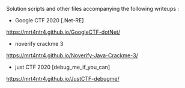 Solution scripts and other files accompanying the following writeups :

- Google CTF 2020 [.Net-RE]

https://mrt4ntr4.github.io/GoogleCTF-dotNet/

- noverify crackme 3

https://mrt4ntr4.github.io/Noverify-Java-Crackme-3/

- just CTF 2020 [debug_me_if_you_can]

https://mrt4ntr4.github.io/JustCTF-debugme/